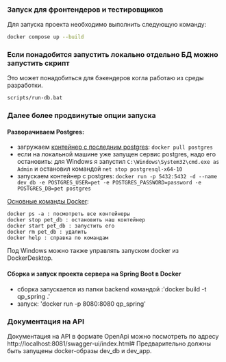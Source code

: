 ### Запуск для фронтендеров и тестировщиков
Для запуска проекта необходимо выполнить следующую команду:

```bash
docker compose up --build
```

### Если понадобится запустить локально отдельно БД можно запустить скрипт

Это может понадобиться для бэкендеров когла работаю из среды разработки.
```bash
scripts/run-db.bat
```

### Далее более продвинутые опции запуска

#### Разворачиваем Postgres:
- загружаем [контейнер с последним postgres](https://hub.docker.com/_/postgres): `docker pull postgres`
- если на локальной машине уже запущен сервис postgres, надо его остановить: для Windows я запустил `C:\Windows\System32\cmd.exe as Admin` и остановил командой `net stop postgresql-x64-10`
- запускаем контейнер с postgres: `docker run -p 5432:5432 -d --name dev_db -e POSTGRES_USER=pet -e POSTGRES_PASSWORD=password -e POSTGRES_DB=pet postgres`   

[Основные команды Docker](https://tproger.ru/translations/top-10-docker-commands):
```
docker ps -a : посмотреть все контейнеры
docker stop pet_db : остановить наш контейнер
docker start pet_db : запустить его
docker rm pet_db : удалить
docker help : справка по командам
```

Под Windows можно также управлять запуском docker из DockerDesktop.

#### Сборка и запуск проекта сервера на Spring Boot в Docker

- сборка запускается из папки backend командой :'docker build -t qp_spring .'
- запуск: 'docker run -p 8080:8080 qp_spring'

### Документация на API

Документация на API в формате OpenApi можно посмотреть по адресу http://localhost:8081/swagger-ui/index.html#
Предварительно должны быть запущены docker-образы dev_db и dev_app. 